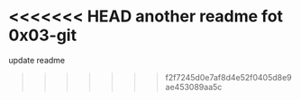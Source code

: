 <<<<<<< HEAD
another readme fot 0x03-git
=======
update readme
>>>>>>> f2f7245d0e7af8d4e52f0405d8e9ae453089aa5c
